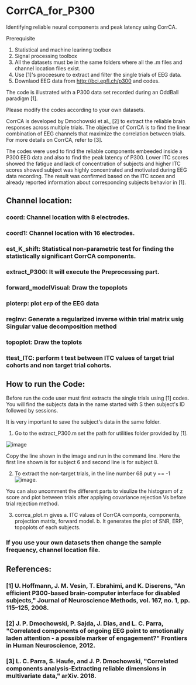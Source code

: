 # CorrCA_for_P300
Identifying reliable neural components and peak latency using CorrCA.

Prerequisite
1. Statistical and machine learinng toolbox
2. Signal processing toolbox
3. All the datasets must be in the same folders where all the .m files and channel location files exist.
4. Use [1]'s proceesure to extract and filter the single trials of EEG data.
5. Downlaod EEG data from http://bci.epfl.ch/p300 and codes.

The code is illustrated with a P300 data set recorded during an OddBall paradigm [1].

Please modify the codes according to your own datasets.


CorrCA is developed by Dmochowski et al., [2] to extract the reliable brain responses across multiple trials. The objective of CorrCA is to find the linear combination of EEG channels that maximize the correlation between trials. For more details on CorrCA, refer to [3].

The codes were used to find the reliable components embeeded inside a P300 EEG data and also to find the peak latency of P300.
Lower ITC scores showed the fatigue and lack of concentration of subjects and higher ITC scores showed subject was highly concentrated and motivated during EEG data recording. The result was confirmed based on the ITC scoes and already reported information about corresponding subjects behavior in [1]. 

## Channel location:
### coord: Channel location with 8 electrodes.
### coord1: Channel location with 16 electrodes.
### est_K_shift: Statistical non-parametric test for finding the statistically significant CorrCA components.
### extract_P300: It will execute the Preprocessing part.
### forward_modelVisual: Draw the topoplots
### ploterp: plot erp of the EEG data
### regInv: Generate a regularized inverse within trial matrix usig Singular value decomposition method
### topoplot: Draw the toplots
### ttest_ITC: perform t test between ITC values of target trial cohorts and non target trial cohorts.

## How to run the Code:
Before run the code user must first extracts the single trials using [1] codes.
You will find the subjects data in the name started with S then subject's ID followed by sessions.

It is very important to save the subject's data in the same folder.

1. Go to the extract_P300.m 
set the path for utilities folder provided by [1].

![image](https://user-images.githubusercontent.com/86661890/156172387-decbfe12-2bd2-49c5-9dd8-e4635801fd7b.png)

Copy the line shown in the image and run in the command line. Here the first line shown is for subject 6 and second line is for subject 8.

2. To extract the non-target trials, in the line number 68 put y == -1
![image](https://user-images.githubusercontent.com/86661890/156174011-bb65e721-b8c5-43b3-a7e6-26f940553f28.png).

You can also uncomment the different parts to visulize the histogram of z score and  plot between trials after applying  covariance rejection  Vs before trial rejection method.

3. corrca_plot.m gives
a. ITC values of CorrCA componts, components, projection matrix, forward model.
b. It generates the plot of SNR, ERP, topoplots of each subjects.

### If you use your own datasets then change the sample frequency, channel location file.


## References:

### [1] U. Hoffmann, J. M. Vesin, T. Ebrahimi, and K. Diserens, "An efficient P300-based brain-computer interface for disabled subjects," Journal of Neuroscience Methods, vol. 167, no. 1, pp. 115–125, 2008.
### [2] J. P. Dmochowski, P. Sajda, J. Dias, and L. C. Parra, "Correlated components of ongoing EEG point to emotionally laden attention - a possible marker of engagement?" Frontiers in Human Neuroscience, 2012.
### [3] L. C. Parra, S. Haufe, and J. P. Dmochowski, "Correlated components analysis-Extracting reliable dimensions in multivariate data," arXiv. 2018.
















